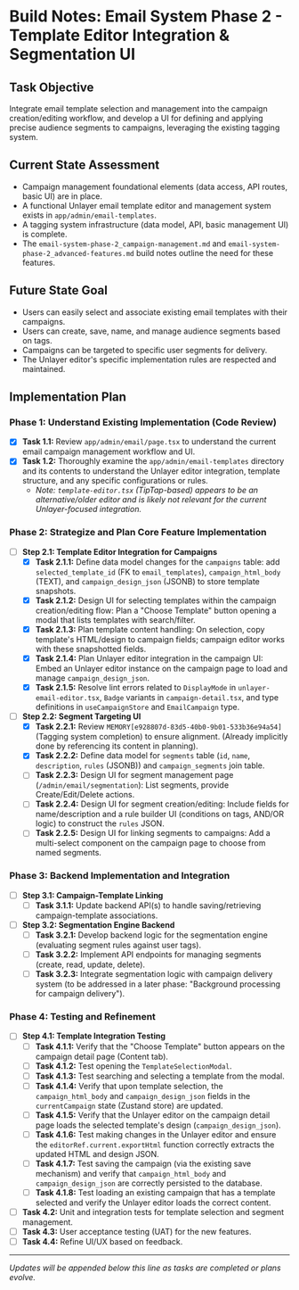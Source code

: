 # Build Notes: Email System Phase 2 - Template Editor Integration & Segmentation UI

## Task Objective

Integrate email template selection and management into the campaign creation/editing workflow, and develop a UI for defining and applying precise audience segments to campaigns, leveraging the existing tagging system.

## Current State Assessment

- Campaign management foundational elements (data access, API routes, basic UI) are in place.
- A functional Unlayer email template editor and management system exists in `app/admin/email-templates`.
- A tagging system infrastructure (data model, API, basic management UI) is complete.
- The `email-system-phase-2_campaign-management.md` and `email-system-phase-2_advanced-features.md` build notes outline the need for these features.

## Future State Goal

- Users can easily select and associate existing email templates with their campaigns.
- Users can create, save, name, and manage audience segments based on tags.
- Campaigns can be targeted to specific user segments for delivery.
- The Unlayer editor's specific implementation rules are respected and maintained.

## Implementation Plan

### Phase 1: Understand Existing Implementation (Code Review)

- [x] **Task 1.1:** Review `app/admin/email/page.tsx` to understand the current email campaign management workflow and UI.
- [x] **Task 1.2:** Thoroughly examine the `app/admin/email-templates` directory and its contents to understand the Unlayer editor integration, template structure, and any specific configurations or rules.
    - *Note: `template-editor.tsx` (TipTap-based) appears to be an alternative/older editor and is likely not relevant for the current Unlayer-focused integration.*

### Phase 2: Strategize and Plan Core Feature Implementation

- [ ] **Step 2.1: Template Editor Integration for Campaigns**
    - [x] **Task 2.1.1:** Define data model changes for the `campaigns` table: add `selected_template_id` (FK to `email_templates`), `campaign_html_body` (TEXT), and `campaign_design_json` (JSONB) to store template snapshots.
    - [x] **Task 2.1.2:** Design UI for selecting templates within the campaign creation/editing flow: Plan a "Choose Template" button opening a modal that lists templates with search/filter.
    - [x] **Task 2.1.3:** Plan template content handling: On selection, copy template's HTML/design to campaign fields; campaign editor works with these snapshotted fields.
    - [x] **Task 2.1.4:** Plan Unlayer editor integration in the campaign UI: Embed an Unlayer editor instance on the campaign page to load and manage `campaign_design_json`.
    - [x] **Task 2.1.5:** Resolve lint errors related to `DisplayMode` in `unlayer-email-editor.tsx`, `Badge` variants in `campaign-detail.tsx`, and type definitions in `useCampaignStore` and `EmailCampaign` type.
- [ ] **Step 2.2: Segment Targeting UI**
    - [x] **Task 2.2.1:** Review `MEMORY[e928807d-83d5-40b0-9b01-533b36e94a54]` (Tagging system completion) to ensure alignment. (Already implicitly done by referencing its content in planning).
    - [x] **Task 2.2.2:** Define data model for `segments` table (`id`, `name`, `description`, `rules` (JSONB)) and `campaign_segments` join table.
    - [ ] **Task 2.2.3:** Design UI for segment management page (`/admin/email/segmentation`): List segments, provide Create/Edit/Delete actions.
    - [ ] **Task 2.2.4:** Design UI for segment creation/editing: Include fields for name/description and a rule builder UI (conditions on tags, AND/OR logic) to construct the `rules` JSON.
    - [ ] **Task 2.2.5:** Design UI for linking segments to campaigns: Add a multi-select component on the campaign page to choose from named segments.

### Phase 3: Backend Implementation and Integration

- [ ] **Step 3.1: Campaign-Template Linking**
    - [ ] **Task 3.1.1:** Update backend API(s) to handle saving/retrieving campaign-template associations.
- [ ] **Step 3.2: Segmentation Engine Backend**
    - [ ] **Task 3.2.1:** Develop backend logic for the segmentation engine (evaluating segment rules against user tags).
    - [ ] **Task 3.2.2:** Implement API endpoints for managing segments (create, read, update, delete).
    - [ ] **Task 3.2.3:** Integrate segmentation logic with campaign delivery system (to be addressed in a later phase: "Background processing for campaign delivery").

### Phase 4: Testing and Refinement

- [ ] **Step 4.1: Template Integration Testing**
    - [ ] **Task 4.1.1:** Verify that the "Choose Template" button appears on the campaign detail page (Content tab).
    - [ ] **Task 4.1.2:** Test opening the `TemplateSelectionModal`.
    - [ ] **Task 4.1.3:** Test searching and selecting a template from the modal.
    - [ ] **Task 4.1.4:** Verify that upon template selection, the `campaign_html_body` and `campaign_design_json` fields in the `currentCampaign` state (Zustand store) are updated.
    - [ ] **Task 4.1.5:** Verify that the Unlayer editor on the campaign detail page loads the selected template's design (`campaign_design_json`).
    - [ ] **Task 4.1.6:** Test making changes in the Unlayer editor and ensure the `editorRef.current.exportHtml` function correctly extracts the updated HTML and design JSON.
    - [ ] **Task 4.1.7:** Test saving the campaign (via the existing save mechanism) and verify that `campaign_html_body` and `campaign_design_json` are correctly persisted to the database.
    - [ ] **Task 4.1.8:** Test loading an existing campaign that has a template selected and verify the Unlayer editor loads the correct content.
- [ ] **Task 4.2:** Unit and integration tests for template selection and segment management.
- [ ] **Task 4.3:** User acceptance testing (UAT) for the new features.
- [ ] **Task 4.4:** Refine UI/UX based on feedback.

---
*Updates will be appended below this line as tasks are completed or plans evolve.*
